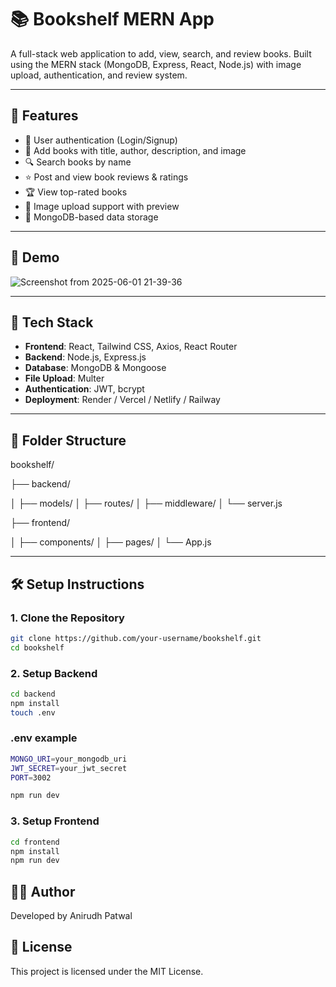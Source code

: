 # 📚 Bookshelf MERN App

A full-stack web application to add, view, search, and review books. Built using the MERN stack (MongoDB, Express, React, Node.js) with image upload, authentication, and review system.

---

## 🚀 Features

- 🔐 User authentication (Login/Signup)
- 📘 Add books with title, author, description, and image
- 🔍 Search books by name
- ⭐ Post and view book reviews & ratings
- 🏆 View top-rated books
- 📸 Image upload support with preview
- 💾 MongoDB-based data storage

---

## 📸 Demo

![Screenshot from 2025-06-01 21-39-36](https://github.com/user-attachments/assets/86f7ab14-27d9-4fde-8597-97b069014916)


---

## 🧰 Tech Stack

- **Frontend**: React, Tailwind CSS, Axios, React Router
- **Backend**: Node.js, Express.js
- **Database**: MongoDB & Mongoose
- **File Upload**: Multer
- **Authentication**: JWT, bcrypt
- **Deployment**: Render / Vercel / Netlify / Railway

---


## 📂 Folder Structure

bookshelf/

├── backend/

│ ├── models/
│ ├── routes/
│ ├── middleware/
│ └── server.js

├── frontend/

│ ├── components/
│ ├── pages/
│ └── App.js



---

## 🛠️ Setup Instructions

### 1. Clone the Repository
```bash
git clone https://github.com/your-username/bookshelf.git
cd bookshelf

```

### 2. Setup Backend
```bash
cd backend
npm install
touch .env
```

### .env example
```bash
MONGO_URI=your_mongodb_uri
JWT_SECRET=your_jwt_secret
PORT=3002
```
```bash
npm run dev
```

### 3. Setup Frontend
```bash
cd frontend
npm install
npm run dev
```


## 🧑‍💻 Author

Developed by Anirudh Patwal

## 📄 License

This project is licensed under the MIT License.






